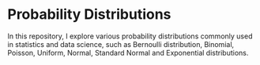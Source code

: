 # Probability Distributions
In this repository, I explore various probability distributions commonly used in statistics and data science, such as Bernoulli distribution, Binomial, Poisson, Uniform, Normal, Standard Normal and Exponential distributions.
